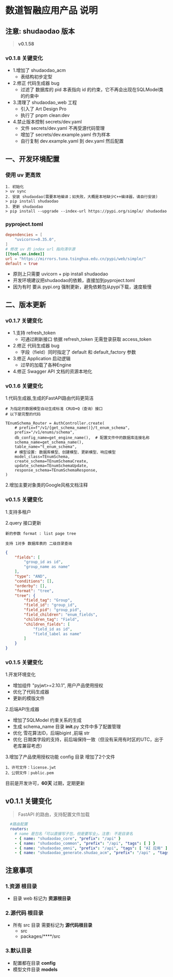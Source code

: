 
# 数道智融应用产品 说明

## 注意: shudaodao 版本
> **v0.1.58**

### v0.1.8 关键变化
- 1.增加了 shudaodao_acm
  - 表结构初步定型
- 2.修正 代码生成器 bug 
  - 过滤了 数据库的 pid 本表指向 id 的约束，它不再会出现在SQLModel类的约束中
- 3.清理了 shudaodao_web 工程
  - 引入了 Art Design Pro
  - 执行了 pnpm clean:dev
- 4.禁止版本控制 secrets/dev.yaml 
  - 文件 secrets/dev.yaml 不再受源代码管理  
  - 增加了 secrets/dev.example.yaml 作为样本
  - 自行复制 dev.example.yaml 到 dev.yaml 然后配置


## 一、开发环境配置

### 使用 uv 更高效 
```text
1. 初始化 
> uv sync
2. 安装 shudaodao(需要本地编译；如失败，大概是本地缺少C++编译器，请自行安装) 
> pip install shudaodao
3. 更新 shudaodao
> pip install --upgrade --index-url https://pypi.org/simple/ shudaodao
```

### pyproject.toml
```toml
dependencies = [
    "uvicorn>=0.35.0",
]
# 修改 uv 的 index url 指向清华源
[[tool.uv.index]]
url = "https://mirrors.tuna.tsinghua.edu.cn/pypi/web/simple/"
default = true
```
- 原则上只需要 uvicorn + pip install shudaodao
- 开发环境建议把shudaodao的依赖，直接加到pyproject.toml
- 因为有时 要从 pypi.org 强制更新，避免依赖包从pypi下载，速度极慢


## 二、版本更新

### v0.1.7 关键变化
- 1.支持 refresh_token
  - 可通过刷新接口 依据 refresh_token 无需登录获取 access_token
- 2.修正 代码生成器 bug 
    - 字段（field）同时指定了 default 和 default_factory 参数
- 3.修正 Application 启动逻辑
    - 过早的加载了各种Engine
- 4.修正 Swagger API 文档的资源本地化

### v0.1.6 关键变化

1.代码生成器,生成的FastAPI路由代码更简洁
```text
# 为指定的数据模型自动生成标准 CRUD+Q（查询）接口
# 以下是完整的代码

TEnumSchema_Router = AuthController.create(
    # prefix=f"/v1/{get_schema_name()}/t_enum_schema",
    prefix="/v1/enums/schema",
    db_config_name=get_engine_name(),  # 配置文件中的数据库连接名称
    schema_name=get_schema_name(),
    table_name="t_enum_schema",
    # 模型设置: 数据库模型、创建模型、更新模型、响应模型
    model_class=TEnumSchema,
    create_schema=TEnumSchemaCreate,
    update_schema=TEnumSchemaUpdate,
    response_schema=TEnumSchemaResponse,
)
```
2.增加主要对象类的Google风格文档注释

### v0.1.5 关键变化

1.支持多租户

2.query 接口更新 

    新的参数 format : list page tree

    支持 1对多 数据库表的 二级目录查询

```json
{
    "fields": [
        "group_id as id",
        "group_name as name"
    ],
    "type": "AND",
    "conditions": [],
    "orderby": [],
    "format": "tree",
    "tree": {
        "field_tag": "Group",
        "field_id": "group_id",
        "field_pid": "group_pid",
        "field_children": "enum_fields",
        "children_tag": "Field",
        "children_fields": [
            "field_id as id",
            "field_label as name"
        ]
    }
}
```

### v0.1.5 关键变化

1.开发环境变化
- 增加组件 "pyjwt>=2.10.1", 用户产品使用授权
- 优化了代码生成器
- 更新的模版文件

2.后端API生成器
- 增加了SQLModel 约束关系的生成
- 生成 schema_name 目录 __init__.py 文件中多了配置管理
- 优化 雪花算法ID，后端bigint ,前端 str
- 优化 日期类字段的支持，前后端保持一致（但没有采用有时区的UTC，出于老库兼容考虑）
  
3.增加了产品使用授权功能
  config 目录 增加了2个文件

    1、许可文件：license.jwt
    2、公钥文件：public.pem

  目前是开发许可，**60天** 过期，定期更新

## v0.1.1 关键变化
  > FastAPI 的路由，支持配置文件加载 
```yaml
  #路由配置
  routers:
    # name 是包名「可以直接写子包，但是要写全」，注意: 不是目录名
    - { name: "shudaodao_core", "prefix": "/api" }
    - { name: "shudaodao_common", "prefix": "/api", "tags": [ ] }
    - { name: "shudaodao_omni", "prefix": "/api", "tags": [ "AI 应用" ] }
    - { name: "shudaodao_generate.shudao_acm", "prefix": "/api" , "tags": [ "访问控制系统" ] }

```

## 注意事项

### 1.资源 根目录
- 目录 web 标记为  **资源根目录**

### 2.源代码 根目录
- 所有 src 目录 需要标记为 **源代码根目录**
  - src
  - packages/****/src

### 3.默认目录
- 配置都在目录 **config** 
- 模型文件目录 **models**

